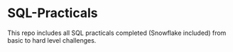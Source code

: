# SQL-Practicals
This repo includes all SQL practicals completed (Snowflake included) from basic to hard level challenges.
